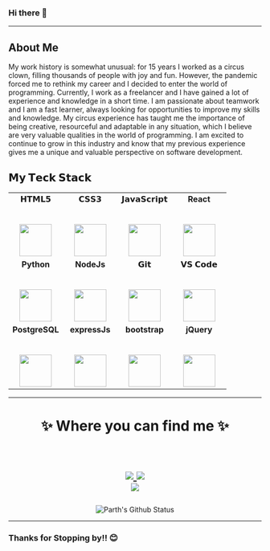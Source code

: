 ### Hi there 👋

</h2>

<hr/>

## About Me

My work history is somewhat unusual: for 15 years I worked as a circus clown, filling thousands of people with joy and fun. However, the pandemic forced me to rethink my career and I decided to enter the world of programming.
Currently, I work as a freelancer and I have gained a lot of experience and knowledge in a short time. I am passionate about teamwork and I am a fast learner, always looking for opportunities to improve my skills and knowledge.
My circus experience has taught me the importance of being creative, resourceful and adaptable in any situation, which I believe are very valuable qualities in the world of programming. I am excited to continue to grow in this industry and know that my previous experience gives me a unique and valuable perspective on software development.

<!-- ## Coding Profiles

-->

## 𝗠𝘆 𝗧𝗲𝗰𝗸 𝗦𝘁𝗮𝗰𝗸

<table>
  <tbody>
    <tr valign="top">
      <td width="25%" align="center">
        <span>𝗛𝗧𝗠𝗟𝟱</span><br><br><br>
        <img height="64px" src="https://cdn.svgporn.com/logos/html-5.svg">
      </td>
      <td width="25%" align="center">
        <span>𝗖𝗦𝗦𝟯</span><br><br><br>
        <img height="64px" src="https://cdn.svgporn.com/logos/css-3.svg">
      </td>
      <td width="25%" align="center">
        <span>𝗝𝗮𝘃𝗮𝗦𝗰𝗿𝗶𝗽𝘁</span><br><br><br>
        <img height="64px" src="https://cdn.svgporn.com/logos/javascript.svg">
      </td>
      <td width="25%" align="center">
        <span><strong>React</strong>
        </span><br><br><br>
        <img height="64px" src="https://cdn4.iconfinder.com/data/icons/logos-3/600/React.js_logo-512.png">
      </td>
    </tr>
    <tr valign="top">
      <td width="25%" align="center">
        <span><strong>Python</strong>
        </span><br><br><br>
        <img height="64px" src="https://cdn4.iconfinder.com/data/icons/logos-and-brands/512/267_Python_logo-128.png">
      </td>
      <td width="25%" align="center">
        <span><strong>NodeJs</strong>
        </span><br><br><br>
        <img height="64px" src="https://colorlib.com/wp/wp-content/uploads/sites/2/node.js-logo.png">
      </td>
      <td width="25%" align="center">
        <span>𝗚𝗶𝘁</span><br><br><br>
        <img height="64px" src="https://cdn.svgporn.com/logos/git-icon.svg">
      </td>
      <td width="25%" align="center">
        <span>𝗩𝗦 𝗖𝗼𝗱𝗲</span><br><br><br>
        <img height="64px" src="https://cdn.svgporn.com/logos/visual-studio-code.svg">
      </td>
    </tr>
    <tr valign="top">
      <td width="25%" align="center">
        <span><strong>PostgreSQL</strong></span><br><br><br>
        <img height="64px" src="https://dwglogo.com/wp-content/uploads/2017/09/Postgresql_logo-1024x705.png">
      </td>
      <td width="25%" align="center">
        <span><strong>expressJs</strong></span><br><br><br>
        <img height="64px" src="https://itguru.vn/blog/wp-content/uploads/2020/06/Express-JS-logo.jpg">
      </td>
      <td width="25%" align="center">
        <span><strong>bootstrap</strong></span><br><br><br>
        <img height="64px" src="https://clipground.com/images/clipart-bootstrap.jpg">
      </td>
      <td width="25%" align="center">
        <span><strong>jQuery</strong></span><br><br><br>
        <img height="64px" src="https://logodix.com/logo/941103.png">
      </td>
    </tr>
  </tbody>
</table>
<hr>

<h1 align="center">
✨ Where you can find me ✨

<p align="center">
  <br/>
  <a href="https://www.linkedin.com/in/abraham-lillo-lillo-27b545233/">
    <img src="https://img.shields.io/badge/LinkedIn-%230077B5.svg?&style=flat-square&logo=linkedin&logoColor=white">
  </a>
  
  <a href="https://github.com/toffycaluga">
    <img src="https://img.shields.io/badge/Github-%230A0A0A.svg?&style=flat-square&logo=Github&logoColor=white">  
  </a>

  <br/>
 
  <a href="https://www.instagram.com/toffy_caluga/">
    <img src="https://img.shields.io/badge/Instagram-%23E4405F.svg?&style=flat-square&logo=instagram&logoColor=white">
  </a>
</p>
</h1>

<div align = "center">

![Parth's Github Status](https://github-readme-stats.vercel.app/api?username=toffycaluga&show_icons=true&title_color=3793c4&icon_color=ffbb00&text_color=ffffff&bg_color=000000)

<hr>

</div>

<h3>Thanks for Stopping by!! 😊</h3>

<!--
**toffycaluga/toffycaluga** is a ✨ _special_ ✨ repository because its `README.md` (this file) appears on your GitHub profile.

Here are some ideas to get you started:

- 🔭 I’m currently working on ...
- 🌱 I’m currently learning ...
- 👯 I’m looking to collaborate on ...
- 🤔 I’m looking for help with ...
- 💬 Ask me about ...
- 📫 How to reach me: ...
- 😄 Pronouns: ...
- ⚡ Fun fact: ...
-->
